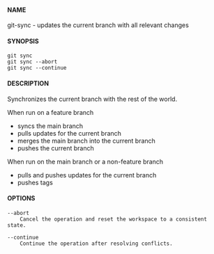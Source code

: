 #### NAME

git-sync - updates the current branch with all relevant changes


#### SYNOPSIS

```
git sync
git sync --abort
git sync --continue
```

#### DESCRIPTION

Synchronizes the current branch with the rest of the world.

When run on a feature branch
* syncs the main branch
* pulls updates for the current branch
* merges the main branch into the current branch
* pushes the current branch

When run on the main branch or a non-feature branch
* pulls and pushes updates for the current branch
* pushes tags


#### OPTIONS

```
--abort
    Cancel the operation and reset the workspace to a consistent state.

--continue
    Continue the operation after resolving conflicts.
```
